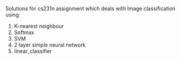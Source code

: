 Solutions for cs231n assignment which deals with Image classification using:

1. K-nearest neighbour
2. Softmax
3. SVM
4. 2 layer simple neural network
5. linear_classifier 
